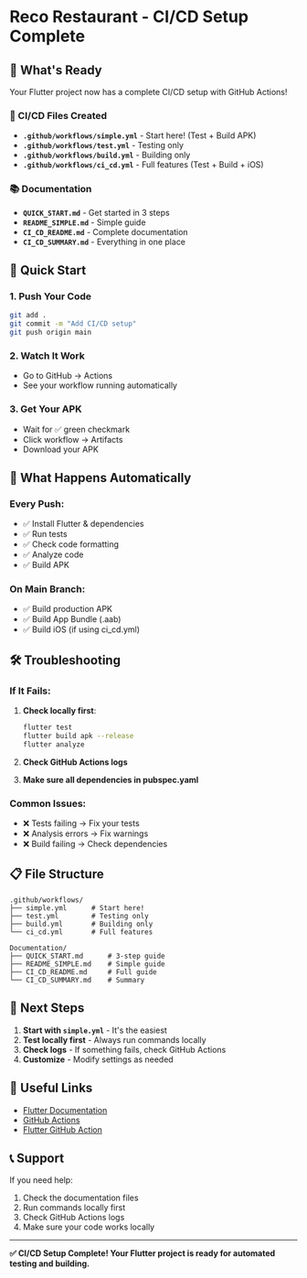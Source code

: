 # Reco Restaurant - CI/CD Setup Complete

## 🎉 What's Ready

Your Flutter project now has a complete CI/CD setup with GitHub Actions!

### 📁 CI/CD Files Created
- **`.github/workflows/simple.yml`** - Start here! (Test + Build APK)
- **`.github/workflows/test.yml`** - Testing only
- **`.github/workflows/build.yml`** - Building only
- **`.github/workflows/ci_cd.yml`** - Full features (Test + Build + iOS)

### 📚 Documentation
- **`QUICK_START.md`** - Get started in 3 steps
- **`README_SIMPLE.md`** - Simple guide
- **`CI_CD_README.md`** - Complete documentation
- **`CI_CD_SUMMARY.md`** - Everything in one place

## 🚀 Quick Start

### 1. Push Your Code
```bash
git add .
git commit -m "Add CI/CD setup"
git push origin main
```

### 2. Watch It Work
- Go to GitHub → Actions
- See your workflow running automatically

### 3. Get Your APK
- Wait for ✅ green checkmark
- Click workflow → Artifacts
- Download your APK

## 🔧 What Happens Automatically

### Every Push:
- ✅ Install Flutter & dependencies
- ✅ Run tests
- ✅ Check code formatting
- ✅ Analyze code
- ✅ Build APK

### On Main Branch:
- ✅ Build production APK
- ✅ Build App Bundle (.aab)
- ✅ Build iOS (if using ci_cd.yml)

## 🛠️ Troubleshooting

### If It Fails:
1. **Check locally first**:
   ```bash
   flutter test
   flutter build apk --release
   flutter analyze
   ```

2. **Check GitHub Actions logs**
3. **Make sure all dependencies in pubspec.yaml**

### Common Issues:
- ❌ Tests failing → Fix your tests
- ❌ Analysis errors → Fix warnings
- ❌ Build failing → Check dependencies

## 📋 File Structure

```
.github/workflows/
├── simple.yml      # Start here!
├── test.yml        # Testing only
├── build.yml       # Building only
└── ci_cd.yml       # Full features

Documentation/
├── QUICK_START.md      # 3-step guide
├── README_SIMPLE.md    # Simple guide
├── CI_CD_README.md     # Full guide
└── CI_CD_SUMMARY.md    # Summary
```

## 🎯 Next Steps

1. **Start with `simple.yml`** - It's the easiest
2. **Test locally first** - Always run commands locally
3. **Check logs** - If something fails, check GitHub Actions
4. **Customize** - Modify settings as needed

## 🔗 Useful Links

- [Flutter Documentation](https://docs.flutter.dev/)
- [GitHub Actions](https://docs.github.com/en/actions)
- [Flutter GitHub Action](https://github.com/subosito/flutter-action)

## 📞 Support

If you need help:
1. Check the documentation files
2. Run commands locally first
3. Check GitHub Actions logs
4. Make sure your code works locally

---

**✅ CI/CD Setup Complete! Your Flutter project is ready for automated testing and building.** 